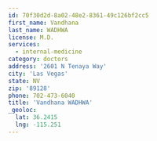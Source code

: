 ```yaml
---
id: 70f30d2d-8a02-48e2-8361-49c126bf2cc5
first_name: Vandhana
last_name: WADHWA
license: M.D.
services:
  - internal-medicine
category: doctors
address: '2601 N Tenaya Way'
city: 'Las Vegas'
state: NV
zip: '89128'
phone: 702-473-6040
title: 'Vandhana WADHWA'
_geoloc:
  lat: 36.2415
  lng: -115.251
---
```

